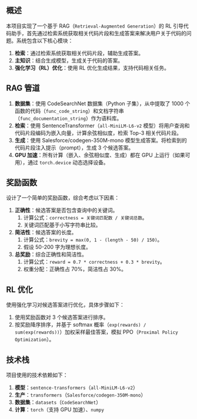 ## 概述

本项目实现了一个基于 RAG（`Retrieval-Augmented Generation`）的 RL 引导代码助手，首先通过检索系统获取相关代码片段和生成答案来解决用户关于代码的问题。系统包含以下核心模块：

1. **检索**：通过检索系统获取相关代码片段，辅助生成答案。
2. **主知识**：结合生成模型，生成关于代码的答案。
3. **强化学习（RL）优化**：使用 RL 优化生成结果，支持代码相关任务。

## RAG 管道

1. **数据集**：使用 CodeSearchNet 数据集（Python 子集），从中提取了 1000 个函数的代码（`func_code_string`）和文档字符串（`func_documentation_string`）作为语料库。
2. **检索**：使用 SentenceTransformer（`all-MiniLM-L6-v2` 模型）将用户查询和代码片段编码为嵌入向量，计算余弦相似度，检索 Top-3 相关代码片段。
3. **生成**：使用 Salesforce/codegen-350M-mono 模型生成答案。将检索到的代码片段注入提示（prompt），生成 3 个候选答案。
4. **GPU 加速**：所有计算（嵌入、余弦相似度、生成）都在 GPU 上运行（如果可用），通过 `torch.device` 动态选择设备。

## 奖励函数

设计了一个简单的奖励函数，综合考虑以下因素：

1. **正确性**：候选答案是否包含查询中的关键词。
    1. 计算公式：`correctness = 关键词匹配数 / 关键词总数`。
    2. 关键词匹配基于小写字符串比较。
2. **简洁性**：候选答案的长度。
    1. 计算公式：`brevity = max(0, 1 - (length - 50) / 150)`。
    2. 假设 50-200 字为理想长度。
3. **总奖励**：综合正确性和简洁性。
    1. 计算公式：`reward = 0.7 * correctness + 0.3 * brevity`。
    2. 权重分配：正确性占 70%，简洁性占 30%。

## RL 优化

使用强化学习对候选答案进行优化，具体步骤如下：

1. 使用奖励函数对 3 个候选答案进行排序。
2. 按奖励降序排序，并基于 softmax 概率（`exp(rewards) / sum(exp(rewards))`）加权采样最佳答案，模拟 PPO（`Proximal Policy Optimization`）。

## 技术栈

项目使用的技术依赖如下：

1. **模型**：`sentence-transformers`（`all-MiniLM-L6-v2`）
2. **生产**：`transformers`（`Salesforce/codegen-350M-mono`）
3. **数据集**：`datasets`（`CodeSearchNet`）
4. **计算**：`torch`（支持 GPU 加速）、`numpy`
